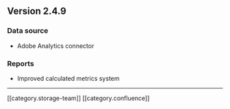 
## Version 2.4.9

### Data source

* Adobe Analytics connector




### Reports

* Improved calculated metrics system





*****

[[category.storage-team]] 
[[category.confluence]] 
